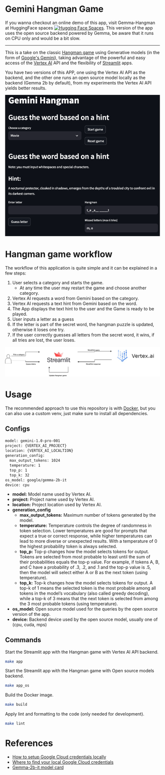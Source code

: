 # Gemini Hangman Game

If you wanna checkout an online demo of this app, visit Gemma-Hangman at HuggingFace spaces [![Hugging Face Spaces](https://img.shields.io/badge/%F0%9F%A4%97%20Hugging%20Face-Spaces-yellow)](https://huggingface.co/spaces/Dimitre/Gemma-Hangman). This version of the app uses the open source backend powered by Gemma, be aware that it runs on CPU only and would be a bit slow.

---

This is a take on the classic [Hangman game](https://en.wikipedia.org/wiki/Hangman_(game)) using Generative models (in the form of [Google's Gemini](https://gemini.google.com/app)), taking advantage of the powerful and easy access of the [Vertex AI](https://cloud.google.com/vertex-ai) API and the flexibility of [Streamlit](https://streamlit.io) apps.


You have two versions of this APP, one using the Vertex AI API as the backend, and the other one runs an open source model locally as the backend (Gemma 2b by default), from my experiments the Vertex AI API yields better results.

![](./assets/hangman_app_demo.png)

# Hangman game workflow

The workflow of this application is quite simple and it can be explained in a few steps:
1. User selects a category and starts the game.
   - At any time the user may restart the game and choose another category.
2. Vertex AI requests a word from Gemini based on the category.
3. Vertex AI requests a text hint from Gemini based on the word.
4. The App displays the text hint to the user and the Game is ready to be played.
5. User inputs a letter as a guess
6. If the letter is part of the secret word, the hangman puzzle is updated, otherwise it loses one try.
7. If the user correctly guesses all letters from the secret word, it wins, if all tries are lost, the user loses.

![](./assets/hangman_diagram.jpg)

# Usage
The recommended approach to use this repository is with [Docker](https://docs.docker.com/), but you can also use a custom venv, just make sure to install all dependencies.

## Configs
```
model: gemini-1.0-pro-001
project: {VERTEX_AI_PROJECT}
location: {VERTEX_AI_LOCALTION}
generation_config:
  max_output_tokens: 1024
  temperature: 1
  top_p: 1
  top_k: 32
os_model: google/gemma-2b-it
device: cpu
```
- **model:** Model name used by Vertex AI.
- **project:** Project name used by Vertex AI.
- **location:** Project location used by Vertex AI.
- **generation_config**
  - **max_output_tokens:** Maximum number of tokens generated by the model.
  - **temperature:** Temperature controls the degree of randomness in token selection. Lower temperatures are good for prompts that expect a true or correct response, while higher temperatures can lead to more diverse or unexpected results. With a temperature of 0 the highest probability token is always selected.
  - **top_p:** Top-p changes how the model selects tokens for output. Tokens are selected from most probable to least until the sum of their probabilities equals the top-p value. For example, if tokens A, B, and C have a probability of .3, .2, and .1 and the top-p value is .5, then the model will select either A or B as the next token (using temperature).
  - **top_k:** Top-k changes how the model selects tokens for output. A top-k of 1 means the selected token is the most probable among all tokens in the model’s vocabulary (also called greedy decoding), while a top-k of 3 means that the next token is selected from among the 3 most probable tokens (using temperature).
- **os_model:** Open source model used for the queries by the open source version of the app.
- **device:** Backend device used by the open source model, usually one of (cpu, cuda, mps)

## Commands

Start the Streamlit app with the Hangman game with Vertex AI API backend.
```bash
make app
```

Start the Streamlit app with the Hangman game with Open source models backend.
```bash
make app_os
```

Build the Docker image.
```bash
make build
```

Apply lint and formatting to the code (only needed for development).
```bash
make lint
```

# References
- [How to setup Google Cloud credentials locally](https://cloud.google.com/docs/authentication/provide-credentials-adc#local-dev)
- [Where to find your local Google Cloud credentials](https://cloud.google.com/docs/authentication/application-default-credentials#personal)
- [Gemma-2b-it model card](https://huggingface.co/google/gemma-2b-it)
